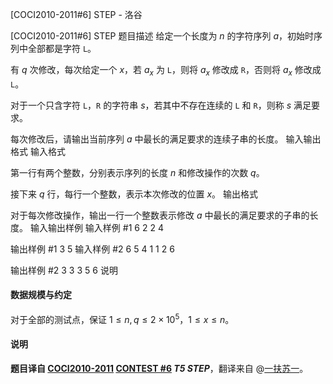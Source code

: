 



[COCI2010-2011#6] STEP - 洛谷














[COCI2010-2011#6] STEP
题目描述
给定一个长度为 $n$ 的字符序列 $a$，初始时序列中全部都是字符 `L`。

有 $q$ 次修改，每次给定一个 $x$，若 $a_x$ 为 `L`，则将 $a_x$ 修改成 `R`，否则将 $a_x$ 修改成 `L`。

对于一个只含字符 `L`，`R` 的字符串 $s$，若其中不存在连续的 `L` 和 `R`，则称 $s$ 满足要求。

每次修改后，请输出当前序列 $a$ 中最长的满足要求的连续子串的长度。
输入输出格式
输入格式

第一行有两个整数，分别表示序列的长度 $n$ 和修改操作的次数 $q$。

接下来 $q$ 行，每行一个整数，表示本次修改的位置 $x$。
输出格式

对于每次修改操作，输出一行一个整数表示修改 $a$ 中最长的满足要求的子串的长度。
输入输出样例
输入样例 #1
6 2
2
4

输出样例 #1
3
5
输入样例 #2
6 5
4
1
1
2
6

输出样例 #2
3
3
3
5
6
说明
#### 数据规模与约定

对于全部的测试点，保证 $1 \leq n, q \leq 2 \times 10^5$，$1 \leq x \leq n$。

#### 说明

**题目译自 [COCI2010-2011](https://hsin.hr/coci/archive/2010_2011/) [CONTEST #6](https://hsin.hr/coci/archive/2010_2011/contest6_tasks.pdf) *T5 STEP***，翻译来自 @[一扶苏一](https://www.luogu.com.cn/user/65363)。







